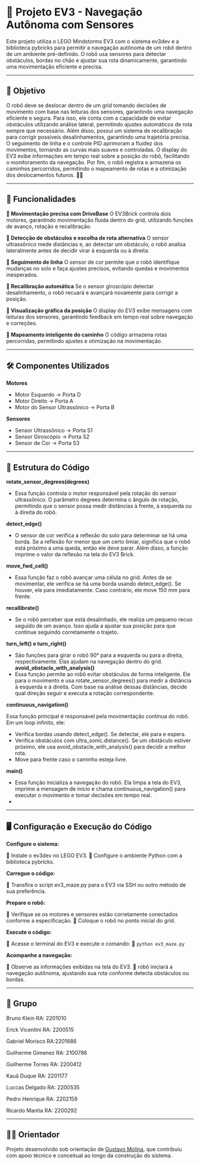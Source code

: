 # 🤖 Projeto EV3 - Navegação Autônoma com Sensores   
Este projeto utiliza o LEGO Mindstorms EV3 com o sistema ev3dev e a biblioteca pybricks para permitir a navegação autônoma de um robô dentro de um ambiente pré-definido. O robô usa sensores para detectar obstáculos, bordas no chão e ajustar sua rota dinamicamente, garantindo uma movimentação eficiente e precisa.

-----

## 📌 Objetivo  
O robô deve se deslocar dentro de um grid tomando decisões de movimento com base nas leituras dos sensores, garantindo uma navegação eficiente e segura. Para isso, ele conta com a capacidade de evitar obstáculos utilizando análise lateral, permitindo ajustes automáticos de rota sempre que necessário. Além disso, possui um sistema de recalibração para corrigir possíveis desalinhamentos, garantindo uma trajetória precisa. O seguimento de linha e o controle PID aprimoram a fluidez dos movimentos, tornando as curvas mais suaves e controladas. O display do EV3 exibe informações em tempo real sobre a posição do robô, facilitando o monitoramento da navegação. Por fim, o robô registra e armazena os caminhos percorridos, permitindo o mapeamento de rotas e a otimização dos deslocamentos futuros. 🚀🤖

-----

## 🧠 Funcionalidades
**🔹 Movimentação precisa com DriveBase**
O EV3Brick controla dois motores, garantindo movimentação fluida dentro do grid, utilizando funções de avanço, rotação e recalibração.

**🔹 Detecção de obstáculos e escolha de rota alternativa**
O sensor ultrassônico mede distâncias e, ao detectar um obstáculo, o robô analisa lateralmente antes de decidir virar à esquerda ou à direita.

**🔹 Seguimento de linha**
O sensor de cor permite que o robô identifique mudanças no solo e faça ajustes precisos, evitando quedas e movimentos inesperados.

**🔹 Recalibração automática**
Se o sensor giroscópio detectar desalinhamento, o robô recuará e avançará novamente para corrigir a posição.

**🔹 Visualização gráfica da posição**
O display do EV3 exibe mensagens com leituras dos sensores, garantindo feedback em tempo real sobre navegação e correções.

**🔹 Mapeamento inteligente do caminho**
O código armazena rotas percorridas, permitindo ajustes e otimização na movimentação.

-----

## 🛠️ Componentes Utilizados
**Motores**  
- Motor Esquerdo → Porta D  
- Motor Direito → Porta A  
- Motor do Sensor Ultrassônico → Porta B
  
**Sensores**  
- Sensor Ultrassônico → Porta S1
- Sensor Giroscópio → Porta S2
- Sensor de Cor → Porta S3

-----

## 📂 Estrutura do Código
**rotate_sensor_degrees(degrees)**
- Essa função controla o motor responsável pela rotação do sensor ultrassônico. O parâmetro degrees determina o ângulo de rotação, permitindo que o sensor possa medir distâncias à frente, à esquerda ou à direita do robô.
  
**detect_edge()**
- O sensor de cor verifica a reflexão do solo para determinar se há uma borda. Se a reflexão for menor que um certo limiar, significa que o robô está próximo a uma queda, então ele deve parar. Além disso, a função imprime o valor da reflexão na tela do EV3 Brick.
  
**move_fwd_cell()**
- Essa função faz o robô avançar uma célula no grid. Antes de se movimentar, ele verifica se há uma borda usando detect_edge(). Se houver, ele para imediatamente. Caso contrário, ele move 150 mm para frente.
  
**recallibrate()**
- Se o robô perceber que está desalinhado, ele realiza um pequeno recuo seguido de um avanço. Isso ajuda a ajustar sua posição para que continue seguindo corretamente o trajeto.
  
**turn_left() e turn_right()**
- São funções para girar o robô 90° para a esquerda ou para a direita, respectivamente. Elas ajudam na navegação dentro do grid.
**avoid_obstacle_with_analysis()**
- Essa função permite ao robô evitar obstáculos de forma inteligente. Ele para o movimento e usa rotate_sensor_degrees() para medir a distância à esquerda e à direita. Com base na análise dessas distâncias, decide qual direção seguir e executa a rotação correspondente.
  
**continuous_navigation()**

Essa função principal é responsável pela movimentação contínua do robô. Em um loop infinito, ele:

- Verifica bordas usando detect_edge(). Se detectar, ele para e espera.
- Verifica obstáculos com ultra_sonic.distance(). Se um obstáculo estiver próximo, ele usa avoid_obstacle_with_analysis() para decidir a melhor rota.
- Move para frente caso o caminho esteja livre.
  
**main()**
- Essa função inicializa a navegação do robô. Ela limpa a tela do EV3, imprime a mensagem de início e chama continuous_navigation() para executar o movimento e tomar decisões em tempo real.
- 
-----

## 🖥️ Configuração e Execução do Código
**Configure o sistema:**

🔹 Instale o ev3dev no LEGO EV3.
🔹 Configure o ambiente Python com a biblioteca pybricks.

**Carregue o código:**

🔹 Transfira o script ev3_maze.py para o EV3 via SSH ou outro método de sua preferência.

**Prepare o robô:**

🔹 Verifique se os motores e sensores estão corretamente conectados conforme a especificação.
🔹 Coloque o robô no ponto inicial do grid.

**Execute o código:**

🔹 Acesse o terminal do EV3 e execute o comando:
🔹 `python ev3_maze.py`

**Acompanhe a navegação:**

🔹 Observe as informações exibidas na tela do EV3.
🔹 robô iniciará a navegação autônoma, ajustando sua rota conforme detecta obstáculos ou bordas.

-----
## 🚀 Grupo
Bruno Klein RA: 2201010

Erick Vicentini RA: 2200515

Gabriel Morisco RA:2201686

Guilherme Gimenez RA: 2100786

Guilherme Torres RA: 2200412

Kauã Duque RA: 2201177

Luccas Delgado RA: 2200535

Pedro Henrique RA: 2202159

Ricardo Mantia RA: 2200292

-----

## 🧑‍🏫 Orientador

Projeto desenvolvido sob orientação de [Gustavo Molina](https://github.com/gustavomolina17/gustavomolina17), que contribuiu com apoio técnico e conceitual ao longo da construção do sistema.
